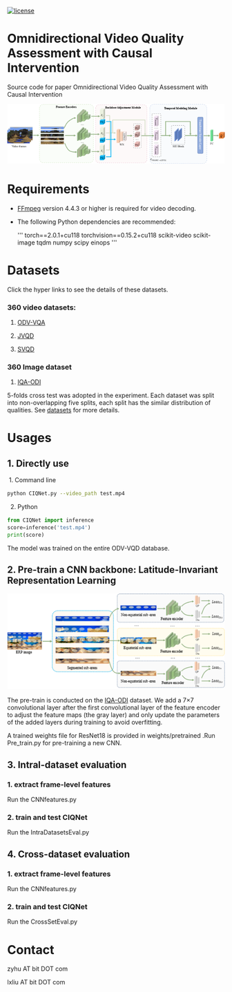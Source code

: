 [![license](https://img.shields.io/badge/-LICENSE-green)](https://github.com/Aca4peop/CIQNet/blob/main/LICENSE)

#   Omnidirectional  Video Quality Assessment with Causal Intervention

Source code for paper  Omnidirectional  Video Quality Assessment with Causal Intervention  

![image-20231210212846649](./Readme.assets/image-20231210212846649.png)

# Requirements

- [FFmpeg](http://ffmpeg.org/) version 4.4.3 or higher is required for video decoding.

- The following Python dependencies are recommended:

  '''
  torch==2.0.1+cu118
  torchvision==0.15.2+cu118
  scikit-video
  scikit-image
  tqdm
  numpy
  scipy
  einops
  '''

  

# Datasets

Click the hyper links to see the details of these datasets.

### 360 video datasets:

1. [ODV-VQA](https://github.com/Archer-Tatsu/VQA-ODV)

2. [JVQD](http://data.etrovub.be/qualitydb/judder-vqa/)

3. [SVQD](https://github.com/Telecommunication-Telemedia-Assessment/360_streaming_video_quality_dataset)

   

### 360 Image dataset

1. [IQA-ODI](https://github.com/yanglixiaoshen/SAP-Net)

5-folds cross test was adopted in the experiment. Each dataset was split into non-overlapping five splits, each split has the similar distribution of qualities. See [datasets](./datasets/Readme.md) for more details.

# Usages

## 1. Directly use

​		1. Command line

```bash
python CIQNet.py --video_path test.mp4
```

2. Python

```python
from CIQNet import inference
score=inference('test.mp4')
print(score)
```

The model was trained on the entire ODV-VQD database.

## 2. Pre-train a CNN backbone: Latitude-Invariant Representation Learning

![image-20231210213227928](./Readme.assets/image-20231210213227928.png)

The pre-train is conducted on the [IQA-ODI](https://github.com/yanglixiaoshen/SAP-Net) dataset. We add a 7×7 convolutional layer after the first convolutional layer of the feature encoder to adjust the feature maps (the gray layer) and only update the parameters of the added layers during training to avoid overfitting.

A trained weights file for ResNet18 is provided in weights/pretrained .Run Pre_train.py for pre-training a new CNN.

##  3. Intral-dataset evaluation

### 1. extract frame-level features

Run the CNNfeatures.py

### 2. train and test CIQNet

Run the IntraDatasetsEval.py

## 4. Cross-dataset evaluation

### 1. extract frame-level features

Run the CNNfeatures.py

### 2. train and test CIQNet

Run the CrossSetEval.py

# Contact

zyhu AT bit DOT com

lxliu  AT bit DOT com
